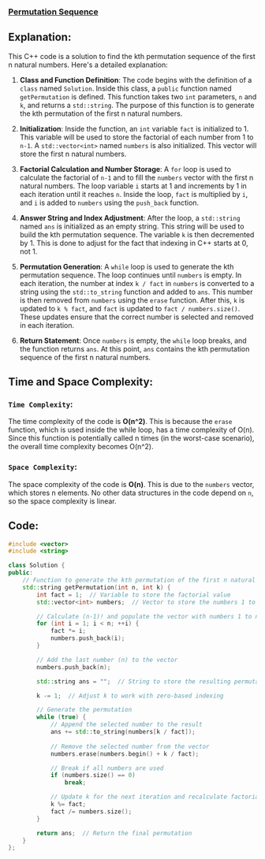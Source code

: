 ### [Permutation Sequence](https://leetcode.com/problems/permutation-sequence/description/)

## Explanation:
This C++ code is a solution to find the kth permutation sequence of the first n natural numbers. Here's a detailed explanation:

1. **Class and Function Definition**: The code begins with the definition of a `class` named `Solution`. Inside this class, a `public` function named `getPermutation` is defined. This function takes two `int` parameters, `n` and `k`, and returns a `std::string`. The purpose of this function is to generate the kth permutation of the first n natural numbers.

2. **Initialization**: Inside the function, an `int` variable `fact` is initialized to 1. This variable will be used to store the factorial of each number from 1 to `n-1`. A `std::vector<int>` named `numbers` is also initialized. This vector will store the first n natural numbers.

3. **Factorial Calculation and Number Storage**: A `for` loop is used to calculate the factorial of `n-1` and to fill the `numbers` vector with the first n natural numbers. The loop variable `i` starts at 1 and increments by 1 in each iteration until it reaches `n`. Inside the loop, `fact` is multiplied by `i`, and `i` is added to `numbers` using the `push_back` function.

4. **Answer String and Index Adjustment**: After the loop, a `std::string` named `ans` is initialized as an empty string. This string will be used to build the kth permutation sequence. The variable `k` is then decremented by 1. This is done to adjust for the fact that indexing in C++ starts at 0, not 1.

5. **Permutation Generation**: A `while` loop is used to generate the kth permutation sequence. The loop continues until `numbers` is empty. In each iteration, the number at index `k / fact` in `numbers` is converted to a string using the `std::to_string` function and added to `ans`. This number is then removed from `numbers` using the `erase` function. After this, `k` is updated to `k % fact`, and `fact` is updated to `fact / numbers.size()`. These updates ensure that the correct number is selected and removed in each iteration.

6. **Return Statement**: Once `numbers` is empty, the `while` loop breaks, and the function returns `ans`. At this point, `ans` contains the kth permutation sequence of the first n natural numbers.

## Time and Space Complexity:
### `Time Complexity`:
The time complexity of the code is **O(n^2)**. This is because the `erase` function, which is used inside the while loop, has a time complexity of O(n). Since this function is potentially called n times (in the worst-case scenario), the overall time complexity becomes O(n^2).

### `Space Complexity`:
The space complexity of the code is **O(n)**. This is due to the `numbers` vector, which stores n elements. No other data structures in the code depend on `n`, so the space complexity is linear.

## Code:
```cpp
#include <vector>
#include <string>

class Solution {
public:
    // Function to generate the kth permutation of the first n natural numbers
    std::string getPermutation(int n, int k) {
        int fact = 1;  // Variable to store the factorial value
        std::vector<int> numbers;  // Vector to store the numbers 1 to n

        // Calculate (n-1)! and populate the vector with numbers 1 to n
        for (int i = 1; i < n; ++i) {
            fact *= i;
            numbers.push_back(i);
        }

        // Add the last number (n) to the vector
        numbers.push_back(n);

        std::string ans = "";  // String to store the resulting permutation

        k -= 1;  // Adjust k to work with zero-based indexing

        // Generate the permutation
        while (true) {
            // Append the selected number to the result
            ans += std::to_string(numbers[k / fact]);
            
            // Remove the selected number from the vector
            numbers.erase(numbers.begin() + k / fact);

            // Break if all numbers are used
            if (numbers.size() == 0) 
                break;

            // Update k for the next iteration and recalculate factorial
            k %= fact;
            fact /= numbers.size();
        }

        return ans;  // Return the final permutation
    }
};

```
